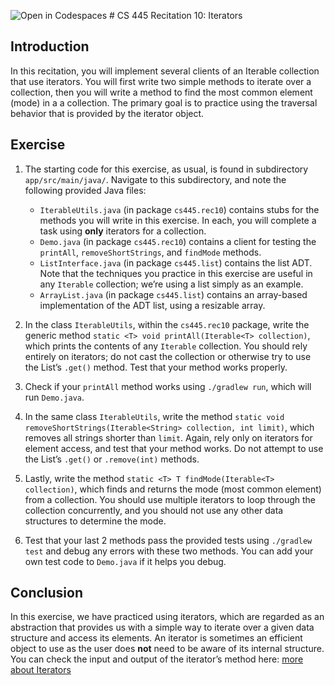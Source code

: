 ![Open in Codespaces](https://classroom.github.com/assets/open-in-codespaces-abfff4d4e15f9e1bd8274d9a39a0befe03a0632bb0f153d0ec72ff541cedbe34.svg)
﻿# CS 445 Recitation 10: Iterators

## Introduction

In this recitation, you will implement several clients of an Iterable collection
that use iterators. You will first write two simple methods to iterate over a
collection, then you will write a method to find the most common element (mode)
in a a collection. The primary goal is to practice using the traversal behavior
that is provided by the iterator object.

## Exercise

1. The starting code for this exercise, as usual, is found in subdirectory
`app/src/main/java/`. Navigate to this subdirectory, and note the following
provided Java files:

   - `IterableUtils.java` (in package `cs445.rec10`) contains stubs for the
     methods you will write in this exercise. In each, you will complete a task
     using **only** iterators for a collection.
   - `Demo.java` (in package `cs445.rec10`) contains a client for testing the
     `printAll`, `removeShortStrings`, and `findMode` methods.
   - `ListInterface.java` (in package `cs445.list`) contains the list ADT. Note
     that the techniques you practice in this exercise are useful in any
     `Iterable` collection; we’re using a list simply as an example.
   - `ArrayList.java` (in package `cs445.list`) contains an array-based
     implementation of the ADT list, using a resizable array.

2. In the class `IterableUtils`, within the `cs445.rec10` package, write the
generic method `static <T> void printAll(Iterable<T> collection)`, which prints
the contents of any `Iterable` collection. You should rely entirely on
iterators; do not cast the collection or otherwise try to use the List’s
`.get()` method. Test that your method works properly.

3. Check if your `printAll` method works using `./gradlew run`, which will run
`Demo.java`.

4. In the same class `IterableUtils`, write the method `static void
removeShortStrings(Iterable<String> collection, int limit)`, which removes all
strings shorter than `limit`. Again, rely only on iterators for element access,
and test that your method works. Do not attempt to use the List’s `.get()` or
`.remove(int)` methods.

5. Lastly, write the method `static <T> T findMode(Iterable<T> collection)`,
which finds and returns the mode (most common element) from a collection. You
should use multiple iterators to loop through the collection concurrently, and
you should not use any other data structures to determine the mode.

6. Test that your last 2 methods pass the provided tests using `./gradlew test`
and debug any errors with these two methods. You can add your own test code to
`Demo.java` if it helps you debug.

## Conclusion

In this exercise, we have practiced using iterators, which are regarded as an
abstraction that provides us with a simple way to iterate over a given data
structure and access its elements. An iterator is sometimes an efficient object
to use as the user does **not** need to be aware of its internal structure. You
can check the input and output of the iterator’s method here: [more about
Iterators](https://docs.oracle.com/en/java/javase/17/docs/api/java.base/java/util/Iterator.html)

